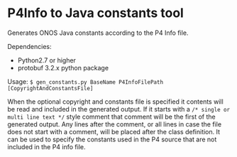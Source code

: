P4Info to Java constants tool
====

Generates ONOS Java constants according to the P4 Info file.

Dependencies:
 - Python2.7 or higher
 - protobuf 3.2.x python package

Usage:
```$ gen_constants.py BaseName P4InfoFilePath [CopyrightAndConstantsFile]```

When the optional copyright and constants file is specified it contents will
be read and included in the generated output. If it starts with
a ```/* single or multi line text */``` style comment that comment will be
the first of the generated output. Any lines after the comment, or all
lines in case the file does not start with a comment, will be placed
after the class definition. It can be used to specify the constants used
in the P4 source that are not included in the P4 info file.  
